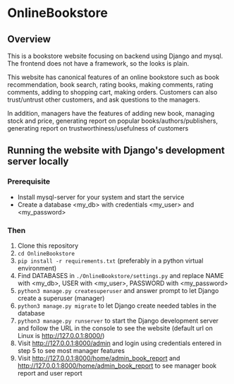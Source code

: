 # OnlineBookstore

## Overview

This is a bookstore website focusing on backend using Django and mysql. The frontend does not have a framework, so the
looks is plain.

This website has canonical features of an online bookstore such as book recommendation, book search, rating books, making
comments, rating comments, adding to shopping cart, making orders. Customers can also trust/untrust other customers, and ask questions to the managers.

In addition, managers have the features of adding new book, managing stock and price, generating report on popular
books/authors/publishers, generating report on trustworthiness/usefulness of customers

## Running the website with Django's development server locally

### Prerequisite

- Install mysql-server for your system and start the service
- Create a database \<my_db> with credentials \<my_user> and \<my_password>

### Then

1. Clone this repository
2. `cd OnlineBookstore`
3. `pip install -r requirements.txt` (preferably in a python virtual environment)
4. Find DATABASES in `./OnlineBookstore/settings.py` and replace NAME with \<my_db>, USER with \<my_user>, PASSWORD with
  \<my_password>
5. `python3 manage.py createsuperuser` and answer prompt to let Django create a superuser (manager)
6. `python3 manage.py migrate` to let Django create needed tables in the database
7. `python3 manage.py runserver` to start the Django development server and follow the URL in the console to see the
  website (default url on Linux is http://127.0.0.1:8000/)
8. Visit http://127.0.0.1:8000/admin and login using credentials entered in step 5 to see most manager features
9. Visit http://127.0.0.1:8000/home/admin_book_report and http://127.0.0.1:8000/home/admin_book_report to see manager book report and user report
